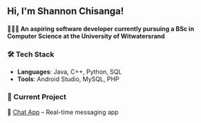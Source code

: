 ## Hi, I'm Shannon Chisanga!

#### 👩🏾‍💻 An aspiring software developer currently pursuing a **BSc in Computer Science** at the University of Witwatersrand

### 🛠️ Tech Stack
- **Languages**: Java, C++, Python, SQL  
- **Tools**: Android Studio, MySQL, PHP

### 👾 Current Project
📱 [Chat App](https://github.com/Alexander360-pka/mcAssignment) – Real-time messaging app

